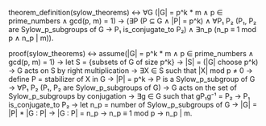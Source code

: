 theorem_definition(sylow_theorems) ↔ 
∀G (|G| = p^k * m ∧ p ∈ prime_numbers ∧ gcd(p, m) = 1) → 
(∃P (P ⊆ G ∧ |P| = p^k) ∧ ∀P₁ P₂ (P₁, P₂ are Sylow_p_subgroups of G → P₁ is_conjugate_to P₂) ∧ ∃n_p (n_p ≡ 1 mod p ∧ n_p | m)).

proof(sylow_theorems) ↔ 
assume(|G| = p^k * m ∧ p ∈ prime_numbers ∧ gcd(p, m) = 1) →
let S = {subsets of G of size p^k} →
|S| = (|G| choose p^k) →
G acts on S by right multiplication →
∃X ∈ S such that |X| mod p ≠ 0 →
define P = stabilizer of X in G →
|P| = p^k →
P is a Sylow_p_subgroup of G →
∀P₁ P₂ (P₁, P₂ are Sylow_p_subgroups of G) →
G acts on the set of Sylow_p_subgroups by conjugation →
∃g ∈ G such that gP₁g⁻¹ = P₂ →
P₁ is_conjugate_to P₂ →
let n_p = number of Sylow_p_subgroups of G →
|G| = |P| * |G : P| →
|G : P| = n_p →
n_p ≡ 1 mod p →
n_p | m.